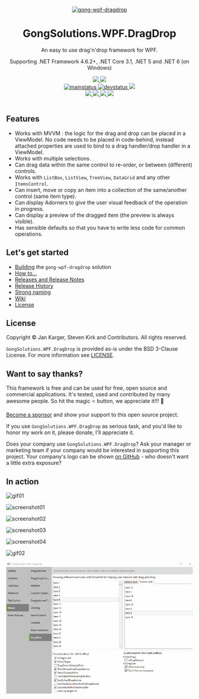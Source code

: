 <!-- [![Stand With Ukraine](https://raw.githubusercontent.com/vshymanskyy/StandWithUkraine/main/banner2-direct.svg)](https://vshymanskyy.github.io/StandWithUkraine) -->

<div align="center">
  <br />
  <a href="https://github.com/punker76/gong-wpf-dragdrop">
    <img alt="gong-wpf-dragdrop" width="700" heigth="142" src="./GongSolutions.Wpf.DragDrop.Full.png">
  </a>
  <h1>GongSolutions.WPF.DragDrop</h1>
  <p>
    An easy to use drag'n'drop framework for WPF.
  </p>
  <p>
    Supporting .NET Framework 4.6.2+, .NET Core 3.1, .NET 5 and .NET 6 (on Windows)
  </p>

  <a href="https://gitter.im/punker76/gong-wpf-dragdrop">
	  <img src="https://img.shields.io/badge/Gitter-Join%20Chat-green.svg?style=flat-square">
  </a>
  <a href="https://twitter.com/punker76">
	  <img src="https://img.shields.io/badge/twitter-%40punker76-55acee.svg?style=flat-square">
  </a>
  <br />
  <a href="https://ci.appveyor.com/project/punker76/gong-wpf-dragdrop/branch/main">
	  <img alt="mainstatus" src="https://img.shields.io/appveyor/ci/punker76/gong-wpf-dragdrop/main.svg?style=flat-square&&label=main">
  </a>
  <a href="https://ci.appveyor.com/project/punker76/gong-wpf-dragdrop/branch/develop">
	  <img alt="devstatus" src="https://img.shields.io/appveyor/ci/punker76/gong-wpf-dragdrop/develop.svg?style=flat-square&&label=develop">
  </a>
  <a href="https://github.com/punker76/gong-wpf-dragdrop/issues">
    <img src="https://img.shields.io/github/issues/punker76/gong-wpf-dragdrop.svg?style=flat-square">
  </a>
  <br />
  <a href="https://github.com/punker76/gong-wpf-dragdrop/releases/latest">
	  <img src="https://img.shields.io/github/release/punker76/gong-wpf-dragdrop.svg?style=flat-square">
  </a>
  <a href="https://www.nuget.org/packages/gong-wpf-dragdrop">
    <img src="https://img.shields.io/nuget/dt/gong-wpf-dragdrop.svg?style=flat-square">
  </a>
  <a href="https://www.nuget.org/packages/gong-wpf-dragdrop">
    <img src="https://img.shields.io/nuget/v/gong-wpf-dragdrop.svg?style=flat-square">
  </a>
  <a href="https://www.nuget.org/packages/gong-wpf-dragdrop">
    <img src="https://img.shields.io/nuget/vpre/gong-wpf-dragdrop.svg?style=flat-square&label=nuget-pre">
  </a>
  <br />
  <br />
</div>

## Features

+ Works with MVVM : the logic for the drag and drop can be placed in a ViewModel. No code needs to be placed in code-behind, instead attached properties are used to bind to a drag handler/drop handler in a ViewModel.
+ Works with multiple selections.
+ Can drag data within the same control to re-order, or between (different) controls.
+ Works with `ListBox`, `ListView`, `TreeView`, `DataGrid` and any other `ItemsControl`.
+ Can insert, move or copy an item into a collection of the same/another control (same item type).
+ Can display Adorners to give the user visual feedback of the operation in progress.
+ Can display a preview of the dragged item (the preview is always visible).
+ Has sensible defaults so that you have to write less code for common operations.

## Let's get started

- [Building](../../wiki/Building) the `gong-wpf-dragdrop` solution
- [How to...](../../wiki/Usage)
- [Releases and Release Notes](../../releases)
- [Release History](../../wiki/Release-History)
- [Strong naming](../../wiki/Strong-naming)
- [Wiki](../../wiki)
- [License](./LICENSE)

## License

Copyright © Jan Karger, Steven Kirk and Contributors. All rights reserved.

`GongSolutions.WPF.DragDrop` is provided as-is under the BSD 3-Clause License. For more information see [LICENSE](./LICENSE).

## Want to say thanks?

This framework is free and can be used for free, open source and commercial applications. It's tested, used and contributed by many awesome people.  So hit the magic :star: button, we appreciate it!!! :pray:

[Become a sponsor](https://github.com/sponsors/punker76) and show your support to this open source project.

If you use `GongSolutions.WPF.DragDrop` as serious task, and you'd like to honor my work on it, please donate, I'll appreciate it.

Does your company use `GongSolutions.WPF.DragDrop`?  Ask your manager or marketing team if your company would be interested in supporting this project.  Your company's logo can be shown [on GitHub](https://github.com/punker76/gong-wpf-dragdrop#readme) - who doesn't want a little extra exposure?

## In action

![gif01](./screenshots/gong_240.gif)

![screenshot01](./screenshots/2016-09-03_00h51_35.png)

![screenshot02](./screenshots/2016-09-03_00h52_20.png)

![screenshot03](./screenshots/2016-09-03_00h53_03.png)

![screenshot04](./screenshots/2016-09-03_00h53_21.png)

![gif02](./screenshots/DragDropSample01.gif)

![gif03](./screenshots/DragHint-Demo.gif)
